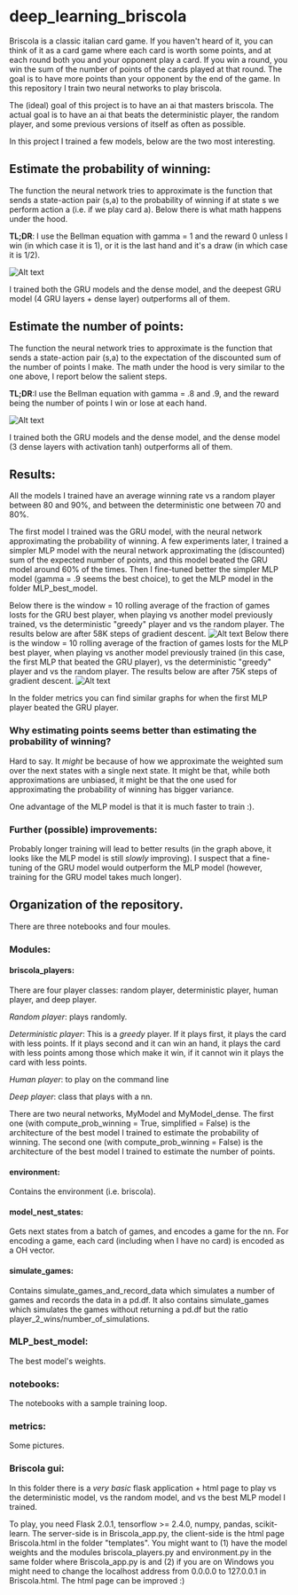 # deep_learning_briscola

Briscola is a classic italian card game. If you haven't heard of it, you can think of it as a card game where each card is worth some points, and at each round both you and your opponent play a card. If you win a round, you win the sum of the number of points of the cards played at that round. The goal is to have more points than your opponent by the end of the game. In this repository I train two neural networks to play briscola.

The (ideal) goal of this project is to have an ai that masters briscola. The actual goal is to have an ai that beats the deterministic player, the random player, and some previous versions of itself as often as possible.

In this project I trained a few models, below are the two most interesting.

## Estimate the probability of winning:

The function the neural network tries to approximate is the function that sends a state-action pair (s,a) to the probability of winning if at state s we perform action a (i.e. if we play card a). Below there is what math happens under the hood.

**TL;DR**: I use the Bellman equation with gamma = 1 and the reward 0 unless I win (in which case it is 1), or it is the last hand and it's a draw (in which case it is 1/2).


![Alt text](https://github.com/Inc-G/deep_learning_briscola/blob/main/Estimate_probability_of_winning.png?raw=true "Optional Title")

I trained both the GRU models and the dense model, and the deepest GRU model (4 GRU layers + dense layer) outperforms all of them.

## Estimate the number of points:

The function the neural network tries to approximate is the function that sends a state-action pair (s,a) to the expectation of the discounted sum of the number of points I make. The math under the hood is very similar to the one above, I report below the salient steps. 

**TL;DR**:I use the Bellman equation with gamma = .8 and .9, and the reward being the number of points I win or lose at each hand.

![Alt text](https://github.com/Inc-G/deep_learning_briscola/blob/main/Bellman_eq.png?raw=true "Optional Title")


I trained both the GRU models and the dense model, and the dense model (3 dense layers with activation tanh) outperforms all of them. 

## Results:
All the models I trained have an average winning rate vs a random player between 80 and 90%, and between the deterministic one between 70 and 80%.

The first model I trained was the GRU model, with the neural network approximating the probability of winning. A few experiments later, I trained a simpler MLP model with the neural network approximating the (discounted) sum of the expected number of points, and this model beated the GRU model around 60% of the times. Then I fine-tuned better the simpler MLP model (gamma = .9 seems the best choice), to get the MLP model in the folder MLP_best_model.

Below there is the window = 10 rolling average of the fraction of games losts for the GRU best player, when playing vs another model previously trained, vs the deterministic "greedy" player and vs the random player. The results below are after 58K steps of gradient descent.
![Alt text](https://github.com/Inc-G/deep_learning_briscola/blob/main/metrics/Final%20GRU%20-%20rolling%20lost%20games.png?raw=true "Optional Title")
Below there is the window = 10 rolling average of the fraction of games losts for the MLP best player, when playing vs another model previously trained (in this case, the first MLP that beated the GRU player), vs the deterministic "greedy" player and vs the random player. The results below are after 75K steps of gradient descent.
![Alt text](https://github.com/Inc-G/deep_learning_briscola/blob/main/metrics/Final%20MLP%20-%20rolling%20lost%20games.png?raw=true "Optional Title")

In the folder metrics you can find similar graphs for when the first MLP player beated the GRU player.

### Why estimating points seems better than estimating the probability of winning?

Hard to say. It _might_ be because of how we approximate the weighted sum over the next states with a single next state. It might be that, while both approximations are unbiased, it might be that the one used for approximating the probability of winning has bigger variance.

One advantage of the MLP model is that it is much faster to train :). 

### Further (possible) improvements:

Probably longer training will lead to better results (in the graph above, it looks like the MLP model is still _slowly_ improving). I suspect that a fine-tuning of the GRU model would outperform the MLP model (however, training for the GRU model takes much longer).

## Organization of the repository.

There are three notebooks and four moules.

### Modules:
#### briscola_players: 
There are four player classes: random player, deterministic player, human player, and deep player.

_Random player_: plays randomly.

_Deterministic player_: This is a _greedy_ player. If it plays first, it plays the card with less points. If it plays second and it can win an hand, it plays the card with less points among those which make it win, if it cannot win it plays the card with less points.

_Human player_: to play on the command line

_Deep player_: class that plays with a nn.

There are two neural networks, MyModel and MyModel_dense. The first one (with compute_prob_winning = True, simplified = False) is the architecture of the best model I trained to estimate the probability of winning. The second one (with compute_prob_winning = False) is the architecture of the best model I trained to estimate the number of points.

#### environment:

Contains the environment (i.e. briscola).

#### model_nest_states:
Gets next states from a batch of games, and encodes a game for the nn. For encoding a game, each card (including when I have no card) is encoded as a OH vector.

#### simulate_games:

Contains simulate_games_and_record_data which simulates a number of games and records the data in a pd.df. It also contains simulate_games which simulates the games without returning a pd.df but the ratio player_2_wins/number_of_simulations.

### MLP_best_model:
The best model's weights.

### notebooks:
The notebooks with a sample training loop.

### metrics:
Some pictures.

### Briscola gui:

In this folder there is a _very basic_ flask application + html page to play vs the deterministic model, vs the random model, and vs the best MLP model I trained.

To play, you need Flask 2.0.1, tensorflow >= 2.4.0, numpy, pandas, scikit-learn. The server-side is in Briscola_app.py,
the client-side is the html page Briscola.html in the folder "templates". You might want to (1) have the model weights and the modules briscola_players.py and environment.py in the same folder where Briscola_app.py is and (2) if you are on Windows you might need to change the localhost address from 0.0.0.0 to 127.0.0.1 in Briscola.html. The html page can be improved :)



